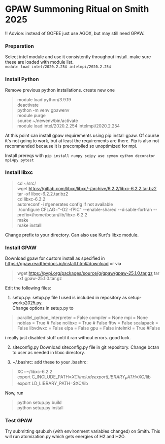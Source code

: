 # GPAW Summoning Ritual on Smith 2025
!! Advice: instead of GOFEE just use AGOX, but may still need GPAW.

### Preparation

Select intel module and use it consistently throughout install. make sure these are loaded with module list.  
`module load intel/2020.2.254 intelmpi/2020.2.254`

### Install Python

Remove previous python installations. create new one 

> module load python/3.9.19  
> deactivate  
> python -m venv gpawenv  
> module purge  
> source ~/newenv/bin/activate  
> module load intel/2020.2.254 intelmpi/2020.2.254  

At this point can install gpaw requirements using pip install gpaw. Of course it's not going to work, but at least the requirements are there. Pip is also not recommended because it is precompiled so unoptimized for mpi.

Install prereqs with 
`pip install numpy scipy ase cymem cython decorator mpi4py pytest`

###  Install libxc

> cd ~/src/   
> wget https://gitlab.com/libxc/libxc/-/archive/6.2.2/libxc-6.2.2.tar.bz2   
> tar -xf libxc-6.2.2.tar.bz2   
> cd libxc-6.2.2   
> autoreconf -i        #generates config if not available  
> ./configure CFLAG="-O2 -fPIC" --enable-shared --disable-fortran --prefix=/home/bctan/lib/libxc-6.2.2  
> make   
> make install  

Change prefix to your directory. Can also use Kurt's libxc module. 


### Install GPAW

Download gpaw for custom install as specified in https://gpaw.readthedocs.io/install.html#download or via 
> wget https://pypi.org/packages/source/g/gpaw/gpaw-25.1.0.tar.gz
> tar -xf gpaw-25.1.0.tar.gz

Edit the following files: 
1. setup.py: 
setup.py file I used is included in repository as setup-works2025.py.  
Change options in setup.py to 
> parallel_python_interpreter = False
> compiler = None
> mpi = None
> noblas = True # False
> nolibxc = True # False
> fftw = False
> scalapack = False
> libvdwxc = False
> elpa = False
> gpu = False
> intelmkl = True #False

i really just disabled stuff until it ran without errors. good luck.


2. siteconfig.py
Download siteconfig.py file in git repository. Change bctan to user as needed in libxc directory.  


3. ~/.bashrc:
add these to your .bashrc: 
> XC=~/libxc-6.2.2   
> export C_INCLUDE_PATH=$XC/include   
> export LIBRARY_PATH=$XC/lib export LD_LIBRARY_PATH=$XC/lib  

Now, run
> python setup.py build  
> python setup.py install  


### Test GPAW
Try submitting qsub.sh (with environment variables changed) on Smith. This will run atomization.py which gets energies of H2 and H2O.
